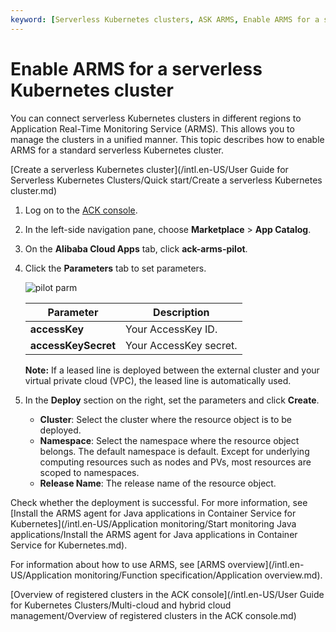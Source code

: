 ```yaml
---
keyword: [Serverless Kubernetes clusters, ASK ARMS, Enable ARMS for a serverless Kubernetes cluster]
---
```


# Enable ARMS for a serverless Kubernetes cluster

You can connect serverless Kubernetes clusters in different regions to Application Real-Time Monitoring Service \(ARMS\). This allows you to manage the clusters in a unified manner. This topic describes how to enable ARMS for a standard serverless Kubernetes cluster.

[Create a serverless Kubernetes cluster](/intl.en-US/User Guide for Serverless Kubernetes Clusters/Quick start/Create a serverless Kubernetes cluster.md)

1.  Log on to the [ACK console](https://cs.console.aliyun.com).

2.  In the left-side navigation pane, choose **Marketplace** \> **App Catalog**.

3.  On the **Alibaba Cloud Apps** tab, click **ack-arms-pilot**.

4.  Click the **Parameters** tab to set parameters.

    ![pilot parm](https://static-aliyun-doc.oss-cn-hangzhou.aliyuncs.com/assets/img/en-US/5465359951/p76784.png)

    |Parameter|Description|
    |---------|-----------|
    |**accessKey**|Your AccessKey ID.|
    |**accessKeySecret**|Your AccessKey secret.|

    **Note:** If a leased line is deployed between the external cluster and your virtual private cloud \(VPC\), the leased line is automatically used.

5.  In the **Deploy** section on the right, set the parameters and click **Create**.

    -   **Cluster**: Select the cluster where the resource object is to be deployed.
    -   **Namespace**: Select the namespace where the resource object belongs. The default namespace is default. Except for underlying computing resources such as nodes and PVs, most resources are scoped to namespaces.
    -   **Release Name**: The release name of the resource object.

Check whether the deployment is successful. For more information, see [Install the ARMS agent for Java applications in Container Service for Kubernetes](/intl.en-US/Application monitoring/Start monitoring Java applications/Install the ARMS agent for Java applications in Container Service for Kubernetes.md).

For information about how to use ARMS, see [ARMS overview](/intl.en-US/Application monitoring/Function specification/Application overview.md).

[Overview of registered clusters in the ACK console](/intl.en-US/User Guide for Kubernetes Clusters/Multi-cloud and hybrid cloud management/Overview of registered clusters in the ACK console.md)

  


